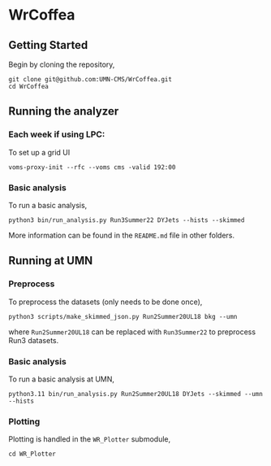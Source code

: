 # WrCoffea

## Getting Started
Begin by cloning the repository,
```
git clone git@github.com:UMN-CMS/WrCoffea.git
cd WrCoffea
```
## Running the analyzer
### Each week if using LPC:
To set up a grid UI
```
voms-proxy-init --rfc --voms cms -valid 192:00
```
### Basic analysis
To run a basic analysis, 
```
python3 bin/run_analysis.py Run3Summer22 DYJets --hists --skimmed
```
More information can be found in the `README.md` file in other folders.

## Running at UMN
### Preprocess
To preprocess the datasets (only needs to be done once),
```
python3 scripts/make_skimmed_json.py Run2Summer20UL18 bkg --umn
```
where `Run2Summer20UL18` can be replaced with `Run3Summer22` to preprocess Run3 datasets.

### Basic analysis
To run a basic analysis at UMN, 
```
python3.11 bin/run_analysis.py Run2Summer20UL18 DYJets --skimmed --umn --hists
```

### Plotting
Plotting is handled in the `WR_Plotter` submodule,
```
cd WR_Plotter
```
